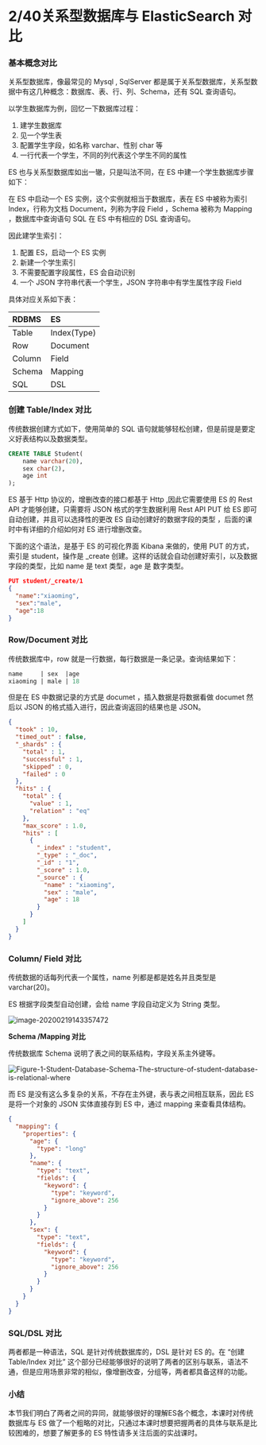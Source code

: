 # 2/40关系型数据库与 ElasticSearch 对比

### 基本概念对比

关系型数据库，像最常见的 Mysql , SqlServer 都是属于关系型数据库，关系型数据中有这几种概念：数据库、表、行、列、Schema，还有 SQL 查询语句。

以学生数据库为例，回忆一下数据库过程：

1. 建学生数据库
2. 见一个学生表
3. 配置学生字段，如名称 varchar、性别 char 等
4. 一行代表一个学生，不同的列代表这个学生不同的属性

ES 也与关系型数据库如出一辙，只是叫法不同，在 ES 中建一个学生数据库步骤如下：

在 ES 中启动一个 ES 实例，这个实例就相当于数据库，表在 ES 中被称为索引 Index，行称为文档 Document，列称为字段 Field ，Schema 被称为 Mapping ，数据库中查询语句 SQL 在 ES 中有相应的 DSL 查询语句。

因此建学生索引：

1. 配置 ES，启动一个 ES 实例
2. 新建一个学生索引
3. 不需要配置字段属性，ES 会自动识别
4. 一个 JSON 字符串代表一个学生，JSON 字符串中有学生属性字段 Field

具体对应关系如下表：

| RDBMS  | ES          |
| :----- | :---------- |
| Table  | Index(Type) |
| Row    | Document    |
| Column | Field       |
| Schema | Mapping     |
| SQL    | DSL         |

### 创建 Table/Index 对比

传统数据创建方式如下，使用简单的 SQL 语句就能够轻松创建，但是前提是要定义好表结构以及数据类型。

```sql
CREATE TABLE Student(
    name varchar(20),
    sex char(2),
    age int
);
```

ES 基于 Http 协议的，增删改查的接口都基于 Http ,因此它需要使用 ES 的 Rest API 才能够创建，只需要将 JSON 格式的学生数据利用 Rest API PUT 给 ES 即可自动创建，并且可以选择性的更改 ES 自动创建好的数据字段的类型 ，后面的课时中有详细的介绍如何对 ES 进行增删改查。

下面的这个语法，是基于 ES 的可视化界面 Kibana 来做的，使用 PUT 的方式，索引是 student，操作是 _create 创建。这样的话就会自动创建好索引，以及数据字段的类型，比如 name 是 text 类型，age 是 数字类型。

```json
PUT student/_create/1
{
  "name":"xiaoming",
  "sex":"male",
  "age":18
}
```

### Row/Document 对比

传统数据库中，row 就是一行数据，每行数据是一条记录。查询结果如下：

```SQL
name     | sex  |age 
xiaoming | male | 18
```

但是在 ES 中数据记录的方式是 documet ，插入数据是将数据看做 documet 然后以 JSON 的格式插入进行，因此查询返回的结果也是 JSON。

```json
{
  "took" : 10,
  "timed_out" : false,
  "_shards" : {
    "total" : 1,
    "successful" : 1,
    "skipped" : 0,
    "failed" : 0
  },
  "hits" : {
    "total" : {
      "value" : 1,
      "relation" : "eq"
    },
    "max_score" : 1.0,
    "hits" : [
      {
        "_index" : "student",
        "_type" : "_doc",
        "_id" : "1",
        "_score" : 1.0,
        "_source" : {
          "name" : "xiaoming",
          "sex" : "male",
          "age" : 18
        }
      }
    ]
  }
}
```

### Column/ Field 对比

传统数据的话每列代表一个属性，name 列都是都是姓名并且类型是 varchar(20)。

ES 根据字段类型自动创建，会给 name 字段自动定义为 String 类型。

![image-20200219143357472](https://images.gitbook.cn/2020-04-02-025912.png)

**Schema /Mapping 对比**

传统数据库 Schema 说明了表之间的联系结构，字段关系主外键等。

![Figure-1-Student-Database-Schema-The-structure-of-student-database-is-relational-where](https://images.gitbook.cn/2020-04-02-25913.png)

而 ES 是没有这么多复杂的关系，不存在主外键，表与表之间相互联系，因此 ES 是将一个对象的 JSON 实体直接存到 ES 中，通过 mapping 来查看具体结构。

```json
{
  "mapping": {
    "properties": {
      "age": {
        "type": "long"
      },
      "name": {
        "type": "text",
        "fields": {
          "keyword": {
            "type": "keyword",
            "ignore_above": 256
          }
        }
      },
      "sex": {
        "type": "text",
        "fields": {
          "keyword": {
            "type": "keyword",
            "ignore_above": 256
          }
        }
      }
    }
  }
}
```

### SQL/DSL 对比

两者都是一种语法，SQL 是针对传统数据库的，DSL 是针对 ES 的。在 “创建 Table/Index 对比” 这个部分已经能够很好的说明了两者的区别与联系，语法不通，但是应用场景非常的相似，像增删改查，分组等，两者都具备这样的功能。

### 小结

本节我们明白了两者之间的异同，就能够很好的理解ES各个概念，本课时对传统数据库与 ES 做了一个粗略的对比，只通过本课时想要把握两者的具体与联系是比较困难的，想要了解更多的 ES 特性请多关注后面的实战课时。